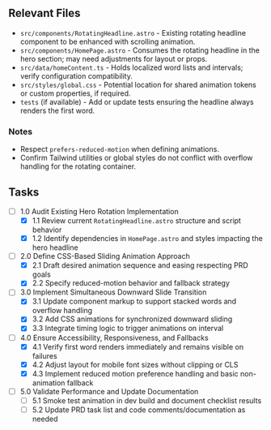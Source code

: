 ## Relevant Files

- `src/components/RotatingHeadline.astro` - Existing rotating headline component to be enhanced with scrolling animation.
- `src/components/HomePage.astro` - Consumes the rotating headline in the hero section; may need adjustments for layout or props.
- `src/data/homeContent.ts` - Holds localized word lists and intervals; verify configuration compatibility.
- `src/styles/global.css` - Potential location for shared animation tokens or custom properties, if required.
- `tests` (if available) - Add or update tests ensuring the headline always renders the first word.

### Notes

- Respect `prefers-reduced-motion` when defining animations.
- Confirm Tailwind utilities or global styles do not conflict with overflow handling for the rotating container.

## Tasks

- [ ] 1.0 Audit Existing Hero Rotation Implementation
  - [x] 1.1 Review current `RotatingHeadline.astro` structure and script behavior
  - [x] 1.2 Identify dependencies in `HomePage.astro` and styles impacting the hero headline
- [ ] 2.0 Define CSS-Based Sliding Animation Approach
  - [x] 2.1 Draft desired animation sequence and easing respecting PRD goals
  - [x] 2.2 Specify reduced-motion behavior and fallback strategy
- [ ] 3.0 Implement Simultaneous Downward Slide Transition
  - [x] 3.1 Update component markup to support stacked words and overflow handling
  - [x] 3.2 Add CSS animations for synchronized downward sliding
  - [x] 3.3 Integrate timing logic to trigger animations on interval
- [ ] 4.0 Ensure Accessibility, Responsiveness, and Fallbacks
  - [x] 4.1 Verify first word renders immediately and remains visible on failures
  - [x] 4.2 Adjust layout for mobile font sizes without clipping or CLS
  - [x] 4.3 Implement reduced motion preference handling and basic non-animation fallback
- [ ] 5.0 Validate Performance and Update Documentation
  - [ ] 5.1 Smoke test animation in dev build and document checklist results
  - [ ] 5.2 Update PRD task list and code comments/documentation as needed
